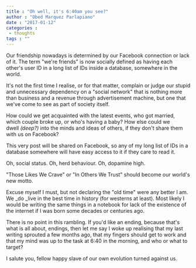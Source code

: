 ```yaml
---
title : "Oh well, it's 6:40am you see?"
author : "Obed Marquez Parlapiano"
date : "2017-01-12"
categories : 
 - thoughts
tags : ""
---
```


Our friendship nowadays is determined by our Facebook connection or lack of it. The term "we're friends" is now socially defined as having each other's user ID in a long list of IDs inside a database, somewhere in the world.

It's not the first time I realise, or for that matter, complain or judge our stupid and unnecessary dependency on a "social network" that is nothing more than business and a revenue through advertisement machine, but one that we've come to see as part of society itself.

How could we get acquainted with the latest events, who got married, which couple broke up, or who's having a baby? How else could we dwell _(deep?)_ into the minds and ideas of others, if they don't share them with us on Facebook?

This very post will be shared on Facebook, so any of my long list of IDs in a database somewhere will have easy access to it if they care to read it.

Oh, social status. Oh, herd behaviour. Oh, dopamine high.

"Those Likes We Crave" or "In Others We Trust" should become our world's new motto.

Excuse myself I must, but not declaring the "old time" were any better I am. We _do _live in the best time in history (for westerns at least). Most likely I would be writing the same things in a notebook for lack of the existence of the internet if I was born some decades or centuries ago.

There is no point in this rambling. If you'd like an ending, because that's what is all about, endings, then let me say I woke up realising that my last writing sprouted a few months ago, that my fingers should get to work and that my mind was up to the task at 6:40 in the morning, and who or what to target?

I salute you, fellow happy slave of our own evolution turned against us.
